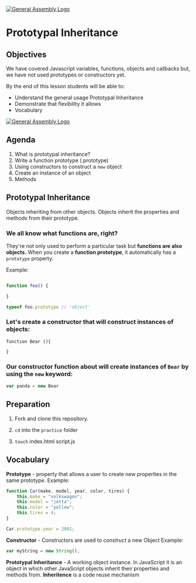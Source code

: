 
[![General Assembly Logo](https://camo.githubusercontent.com/1a91b05b8f4d44b5bbfb83abac2b0996d8e26c92/687474703a2f2f692e696d6775722e636f6d2f6b6538555354712e706e67)](https://generalassemb.ly/education/web-development-immersive)


# Prototypal Inheritance


## Objectives

We have covered Javascript variables, functions, objects and callbacks but, we have not used prototypes or constructors yet.


By the end of this lesson students will be able to:

-  Understand the general usage Prototypal Inheritance
-  Demonstrate that flexibility it allows
-  Vocabulary

[![General Assembly Logo](https://slack-imgs.com/?c=1&url=http%3A%2F%2Fmedia3.giphy.com%2Fmedia%2Fl4lRbfZKiS4aRvJ96%2Fgiphy-downsized.gif)](https://slack-imgs.com/?c=1&url=http%3A%2F%2Fmedia3.giphy.com%2Fmedia%2Fl4lRbfZKiS4aRvJ96%2Fgiphy-downsized.gif)

## Agenda 
1) What is prototypal inheritance? 
2) Write a function prototype (.prototype)
3) Using constructors to construct a ```new``` object
4) Create an instance of an object
5) Methods

## Prototypal Inheritance 
Objects inheriting from other objects. Objects inherit the properties and methods from their prototype.

### We all know what functions are, right? 
They're not only used to perform a particular task but **functions are also objects.** When you create a **function prototype**, it automatically has a ```prototype``` property. 

Example:  
```js

function foo() {

}

typeof foo.prototype // 'object' 


```

### Let's create a **constructor** that will construct instances of objects: 

```
function Bear (){

}

```

### Our constructor function about will create instances of ```Bear``` by using the ```new``` keyword: 

```js
var panda = new Bear

```




## Preparation


1.  Fork and clone this repository.

1.  ```cd``` into the ```practice``` folder

1. ```touch``` index.html script.js


## Vocabulary

**Prototype** - property that allows a user to create new properties in the same prototype.
Example:
```js
function Car(make, model, year, color, tires) {
    this.make = "volkswagon";
    this.model = "jetta";
    this.color = "yellow";
    this.tires = 4;
}

Car.prototype.year = 2001;

```

**Constructor** - Constructors are used to _construct_ a new Object
Example:
```js
var myString = new String();
```

**Prototypal Inheritance** - A working object instance. In JavaScript it is an object in which other JavaScript objects inherit their properties and methods from. **Inheritence** is a code reuse mechanism





